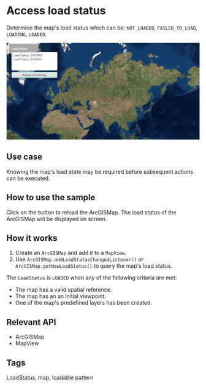 # Access load status

Determine the map's load status which can be: `NOT_LOADED`, `FAILED_TO_LOAD`, `LOADING`, `LOADED`.

![Image of access load status](AccessLoadStatus.png)

## Use case

Knowing the map's load state may be required before subsequent actions can be executed.

## How to use the sample

Click on the button to reload the ArcGISMap. The load status of the ArcGISMap will be displayed on screen.

## How it works

1. Create an `ArcGISMap` and add it to a `MapView`.
2. Use `ArcGISMap.addLoadStatusChangedListener()` or `ArcGISMap.getNewLoadStatus()` to query the map's load status.

The `LoadStatus` is `LOADED` when any of the following criteria are met:

* The map has a valid spatial reference.
* The map has an an initial viewpoint.
* One of the map's predefined layers has been created.

## Relevant API

* ArcGISMap
* MapView

## Tags

LoadStatus, map, loadable pattern
